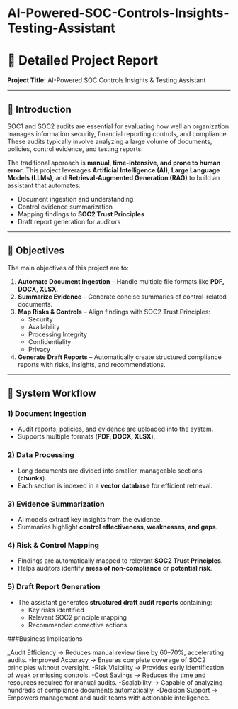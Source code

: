 # AI-Powered-SOC-Controls-Insights-Testing-Assistant

# 📑 Detailed Project Report  
**Project Title:** AI-Powered SOC Controls Insights & Testing Assistant  

---

## 📘 Introduction
SOC1 and SOC2 audits are essential for evaluating how well an organization manages information security, financial reporting controls, and compliance. These audits typically involve analyzing a large volume of documents, policies, control evidence, and testing reports.

The traditional approach is **manual, time-intensive, and prone to human error**. This project leverages **Artificial Intelligence (AI)**, **Large Language Models (LLMs)**, and **Retrieval-Augmented Generation (RAG)** to build an assistant that automates:

- Document ingestion and understanding  
- Control evidence summarization  
- Mapping findings to **SOC2 Trust Principles**  
- Draft report generation for auditors  

---

## 🎯 Objectives
The main objectives of this project are to:

1. **Automate Document Ingestion** – Handle multiple file formats like **PDF, DOCX, XLSX**.  
2. **Summarize Evidence** – Generate concise summaries of control-related documents.  
3. **Map Risks & Controls** – Align findings with SOC2 Trust Principles:  
   - Security  
   - Availability  
   - Processing Integrity  
   - Confidentiality  
   - Privacy  
4. **Generate Draft Reports** – Automatically create structured compliance reports with risks, insights, and recommendations.

---

## 🔄 System Workflow

### 1) Document Ingestion
- Audit reports, policies, and evidence are uploaded into the system.  
- Supports multiple formats (**PDF, DOCX, XLSX**).

### 2) Data Processing
- Long documents are divided into smaller, manageable sections (**chunks**).  
- Each section is indexed in a **vector database** for efficient retrieval.

### 3) Evidence Summarization
- AI models extract key insights from the evidence.  
- Summaries highlight **control effectiveness, weaknesses, and gaps**.

### 4) Risk & Control Mapping
- Findings are automatically mapped to relevant **SOC2 Trust Principles**.  
- Helps auditors identify **areas of non-compliance** or **potential risk**.

### 5) Draft Report Generation
- The assistant generates **structured draft audit reports** containing:  
  - Key risks identified  
  - Relevant SOC2 principle mapping  
  - Recommended corrective actions  

###Business Implications

_Audit Efficiency → Reduces manual review time by 60–70%, accelerating audits.
-Improved Accuracy → Ensures complete coverage of SOC2 principles without oversight.
-Risk Visibility → Provides early identification of weak or missing controls.
-Cost Savings → Reduces the time and resources required for manual audits.
-Scalability → Capable of analyzing hundreds of compliance documents automatically.
-Decision Support → Empowers management and audit teams with actionable intelligence.
